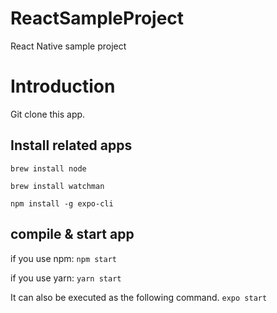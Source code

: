 # ReactSampleProject
React Native sample project

# Introduction

Git clone this app.

## Install related apps

`brew install node`

`brew install watchman`

`npm install -g expo-cli`

## compile & start app

if you use npm: `npm start`

if you use yarn: `yarn start`

It can also be executed as the following command.
`expo start`

